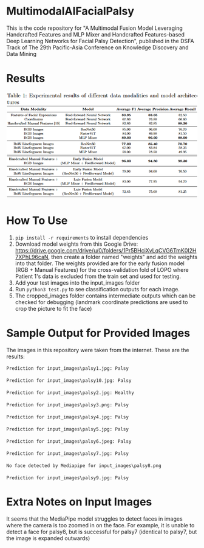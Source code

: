 # MultimodalAIFacialPalsy
This is the code repository for "A Multimodal Fusion Model Leveraging Handcrafted Features and MLP Mixer and Handcrafted Features-based Deep Learning Networks for Facial Palsy Detection", published in the DSFA Track of The 29th Pacific-Asia Conference on Knowledge Discovery and Data Mining

# Results
![results](/results_table.png)
# How To Use
1. ```pip install -r requirements``` to install dependencies
2. Download model weights from this Google Drive: https://drive.google.com/drive/u/0/folders/1Pr5BHciXvLqCVG6TmK0I2H7XPhL96caN, then create a folder named "weights" and add the weights into that folder. The weights provided are for the early fusion model (RGB + Manual Features) for the cross-validation fold of LOPO where Patient 1's data is excluded from the train set and used for testing.
2. Add your test images into the input_images folder
3. Run ```python3 test.py``` to see classification outputs for each image.
4. The cropped_images folder contains intermediate outputs which can be checked for debugging (landmark coordinate predictions are used to crop the picture to fit the face)

# Sample Output for Provided Images
The images in this repository were taken from the internet. These are the results:
```
Prediction for input_images\palsy1.jpg: Palsy

Prediction for input_images\palsy10.jpg: Palsy

Prediction for input_images\palsy2.jpg: Healthy

Prediction for input_images\palsy3.png: Palsy

Prediction for input_images\palsy4.jpg: Palsy

Prediction for input_images\palsy5.jpg: Palsy

Prediction for input_images\palsy6.jpeg: Palsy

Prediction for input_images\palsy7.jpg: Palsy

No face detected by Mediapipe for input_images\palsy8.png

Prediction for input_images\palsy9.jpg: Palsy
```

# Extra Notes on Input Images
It seems that the MediaPipe model struggles to detect faces in images where the camera is too zoomed in on the face. For example, it is unable to detect a face for palsy8, but is successful for palsy7 (identical to palsy7, but the image is expanded outwards)
